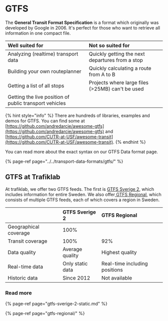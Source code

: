 # GTFS

The **General Transit Format Specification** is a format which originally was developed by Google in 2006. It's perfect for those who want to retrieve all information in one compact file.

| Well suited for | Not so suited for |
| :--- | :--- |
| Analyzing \(realtime\) transport data | Quickly getting the next departures from a stop |
| Building your own routeplanner | Quickly calculating a route from A to B |
| Getting a list of all stops | Projects where large files \(&gt;25MB\) can't be used |
| Getting the live position of public transport vehicles |  |

{% hint style="info" %}
There are hundreds of libraries, examples and demos for GTFS. You can find some at [https://github.com/andredarcie/awesome-gtfs](https://github.com/andredarcie/awesome-gtfs) and [https://github.com/CUTR-at-USF/awesome-transit](https://github.com/CUTR-at-USF/awesome-transit). 
{% endhint %}

You can read more about the exact syntax on our GTFS Data format page.

{% page-ref page="../../transport-data-formats/gtfs/" %}

## GTFS at Trafiklab

At trafiklab, we offer two GTFS feeds. The first is [GTFS Sverige 2](https://www.trafiklab.se/api/gtfs-sverige-2), which includes information for entire Sweden. We also offer[ GTFS Regional](https://www.trafiklab.se/api/gtfs-regional-beta), which consists of multiple GTFS feeds, each of which covers a region in Sweden.

|  | GTFS Sverige 2  | GTFS Regional |
| :--- | :--- | :--- |
| Geographical coverage | 100% |  |
| Transit coverage | 100% | 92% |
| Data quality | Average quality | Highest quality |
| Real-time data | Only static data | Real-time including positions |
| Historic data | Since 2012 | Not available |

### Read more

{% page-ref page="gtfs-sverige-2-static.md" %}

{% page-ref page="gtfs-regional/" %}

